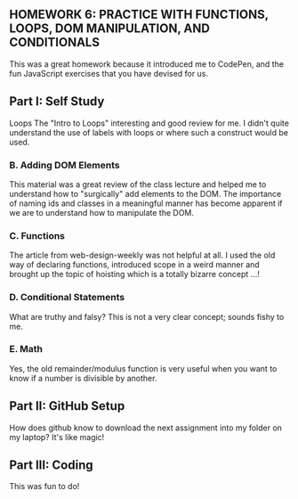 ## HOMEWORK 6: PRACTICE WITH FUNCTIONS, LOOPS, DOM MANIPULATION, AND CONDITIONALS
This was a great homework because it introduced me to CodePen, and the fun
JavaScript exercises that you have devised for us.

## Part I: Self Study
Loops
The "Intro to Loops" interesting and good review for me.
I didn't quite understand the use of labels with loops or where such a
construct would be used.

### B. Adding DOM Elements
This material was a great review of the class lecture and helped me to
understand how to "surgically" add elements to the DOM. The importance
of naming ids and classes in a meaningful manner has become apparent if
we are to understand how to manipulate the DOM.

### C. Functions
The article from web-design-weekly was not helpful at all. I used the old way of
declaring functions, introduced scope in a weird manner and brought up the topic
of hoisting which is a totally bizarre concept ...!

### D. Conditional Statements
What are truthy and falsy? This is not a very clear concept; sounds fishy to me.

### E. Math
Yes, the old remainder/modulus function is very useful when you want to know if
a number is divisible by another.


## Part II: GitHub Setup
How does github know to download the next assignment into my folder on my
laptop? It's like magic!

## Part III: Coding
This was fun to do!
